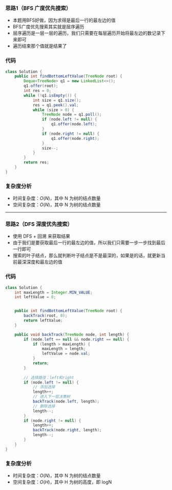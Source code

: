 ### 思路1（BFS 广度优先搜索）

-   本题用BFS好做，因为求得是最后一行的最左边的值
-   BFS广度优先搜索其实就是层序遍历
-   层序遍历是一层一层的遍历，我们只需要在每层遍历开始将最左边的数记录下来即可
-   遍历结束那个值就是结果了

### 代码


```java
class Solution {
    public int findBottomLeftValue(TreeNode root) {
        Deque<TreeNode> q1 = new LinkedList<>();
        q1.offer(root);
        int res = 0;
        while (!q1.isEmpty()) {
            int size = q1.size();
            res = q1.peek().val;
            while (size > 0) {
                TreeNode node = q1.poll();
                if (node.left != null) {
                    q1.offer(node.left);
                }
                if (node.right != null) {
                    q1.offer(node.right);
                }
                size--;
            }
        }
        return res;
    }
}
```

### **复杂度分析**

- 时间复杂度：$O(N)$，其中 N 为树的结点数量
- 空间复杂度：$O(N)$，其中 N 为树的结点数量

<hr>

### 思路2（DFS 深度优先搜索）

-   使用 DFS + 回溯 来获取结果
-   由于我们是要获取最后一行的最左边的值，所以我们只需要一步一步找到最后一行即可
-   搜索的叶子结点，那么就判断叶子结点是不是最深的，如果是的话，就更新当前最深深度和最左边的值

### 代码


```java
class Solution {
    int maxLength = Integer.MIN_VALUE;
    int leftValue = 0;


    public int findBottomLeftValue(TreeNode root) {
        backTrack(root, 0);
        return leftValue;
    }

    public void backTrack(TreeNode node, int length) {
        if (node.left == null && node.right == null) {
            if (length > maxLength) {
                maxLength = length;
                leftValue = node.val;
            }
            return;
        }
        
        // 选择路径：left和right
        if (node.left != null) {
            // 添加选择
            length++;
            // 进入下一层决策树
            backTrack(node.left, length);
            // 删除选择
            length--;
        }
        if (node.right != null) {
            length++;
            backTrack(node.right, length);
            length--;
        }
    }
}
```

### **复杂度分析**

- 时间复杂度：$O(N)$，其中 N 为树的结点数量
- 空间复杂度：$O(H)$，其中 H 为树的高度，即 logN

